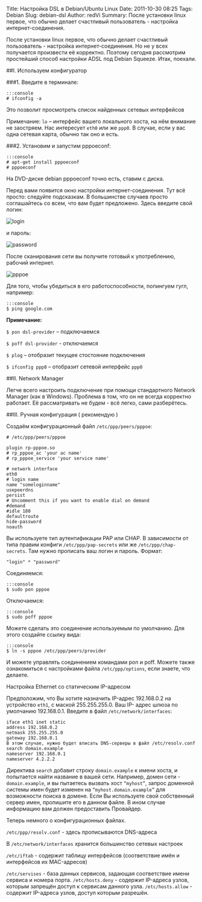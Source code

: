 Title: Настройка DSL в Debian/Ubuntu Linux
Date: 2011-10-30 08:25
Tags: Debian
Slug: debian-dsl
Author: redVi
Summary: После установки linux первое, что обычно делает счастливый пользователь - настройка интернет-соединения.

 После установки linux первое, что обычно делает счастливый пользователь - настройка интернет-соединения. Но не у всех получается произвести её корректно. Поэтому сегодня рассмотрим простейший способ настройки ADSL под Debian Squeeze. Итак, поехали.

##I. Используем конфигуратор

###1. Введите в терминале:

    :::console
    # ifconfig -a

Это позволит просмотреть список найденных сетевых интерфейсов

Примечание: `lo` – интерфейс вашего локального хоста, на нём внимание не заостряем. Нас интересует `eth0` или же `ppp0`. В случае, если у вас одна сетевая карта, обычно так оно и есть.

###2. Установим и запустим pppoeconf:

    :::console
    # apt-get install pppoeconf
    # pppoeconf

На DVD-диске debian pppoeconf точно есть, ставим с диска.

Перед вами появится окно настройки интернет-соединения. Тут всё просто: следуйте подсказкам. В большинстве случаев просто соглашайтесь со всем, что вам будет предложено. Здесь введите свой логин:

![login](http://1.bp.blogspot.com/-uzF5nkVaaz4/Tp-ixjdmy2I/AAAAAAAAAUI/zfZ5J02YQA0/s1600/username.jpg)

и пароль:

![password](http://1.bp.blogspot.com/-6RLRqSWPU48/Tp-i5WlaqJI/AAAAAAAAAUQ/PNFE1s4aVmA/s1600/passwd.jpg)

После сканирования сети вы получите готовый к употреблению, рабочий интернет.

![pppoe](http://3.bp.blogspot.com/-24QD9Nof_ng/Tp-i_vEPGzI/AAAAAAAAAUY/SdZ0fOC9foE/s1600/ok.jpg)

Для того, чтобы убедиться в его работоспособности, попингуем гугл, например:

    :::console
    $ ping google.com

<b>Примечание:</b>

`$ pon dsl-provider` – подключаемся

`$ poff dsl-provider` - отключаемся

`$ plog` – отобразит текущее стостояние подключения

`$ ifconfig ppp0` – отобразит сетевой интерфейс `ppp0`


##II. Network Manager

Легче всего настроить подключение при помощи стандартного Network Manager (как в Windows). Проблема в том, что он не всегда корректно работает. Её рассматривать не будем - всё легко, сами разберётесь.


##III. Ручная конфигурация ( рекомендую )

Создаём конфигурационный файл `/etc/ppp/peers/pppoe`:

    # /etc/ppp/peers/pppoe

    plugin rp-pppoe.so
    # rp_pppoe_ac 'your ac name'
    # rp_pppoe_service 'your service name'

    # network interface
    eth0
    # login name
    name "someloginname"
    usepeerdns
    persist
    # Uncomment this if you want to enable dial on demand
    #demand
    #idle 180
    defaultroute
    hide-password
    noauth


Вы используете тип аутентификации PAP или CHAP. В зависимости от типа правим конфиги `/etc/ppp/pap-secrets` или же `/etc/ppp/chap-secrets`. Там нужно прописать ваш логин и пароль.
Формат:

    "login" * "password"

Соединяемся:

    :::console
    $ sudo pon pppoe

Отключаемся:

    :::console
    $ sudo poff pppoe

Можете сделать это соединение используемым по умолчанию. Для этого создайте ссылку вида:

    :::console
    $ ln -s pppoe /etc/ppp/peers/provider

И можете управлять соединением командами pon и poff.
Можете также ознакомиться с настройками файла `/etc/ppp/options`, если знаете, что делаете.


Настройка Ethernet со статическим IP-адресом

Предположим, что Вы хотите назначить IP-адрес 192.168.0.2 на устройство `eth1`, с маской 255.255.255.0.
Ваш IP- адрес шлюза по умолчанию 192.168.0.1.
Введите в файл `/etc/network/interfaces`:

    iface eth1 inet static
    address 192.168.0.2
    netmask 255.255.255.0
    gateway 192.168.0.1
    В этом случае, нужно будет вписать DNS-серверы в файл /etc/resolv.conf
    search domain.example
    nameserver 192.168.0.1
    nameserver 4.2.2.2

Директива `search` добавит строку `domain.example` к имени хоста, и попытается найти название в вашей сети. Например, домен сети - `domain.example`, и вы пытаетесь вызвать хост `“myhost”`, запрос доменной системы имен будет изменен на `“myhost.domain.example”` для возможности поиска в домене.
Если Вы используете свой собственный сервер имен, пропишите его в данном файле. В ином случае информацию вам должен предоставить Провайдер.


Теперь немного о конфигурационных файлах.

`/etc/ppp/resolv.conf` - здесь прописываются DNS-адреса

В `/etc/network/interfaces`  хранится большинство сетевых настроек

`/etc/iftab` - содержит таблицу интерфейсов (соответствие имён и интерфейсов их MAC-адресов)

`/etc/servises` - база данных сервисов, задающая соответствие имени сервиса и номера порта.
`/etc/hosts.deny` - содержит IP-адреса узлов, которым запрещён доступ к сервисам данного узла.
`/etc/hosts.allow` - содержит IP-адреса узлов, доступ которым разрешён.


